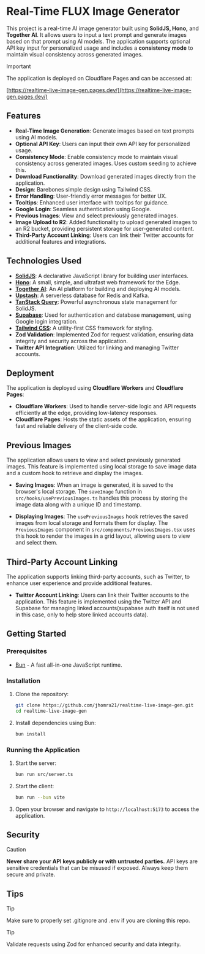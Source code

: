 # Real-Time FLUX Image Generator

This project is a real-time AI image generator built using **SolidJS, Hono,** and **Together AI**. It allows users to input a text prompt and generate images based on that prompt using AI models. The application supports optional API key input for personalized usage and includes a **consistency mode** to maintain visual consistency across generated images.

> [!IMPORTANT]
> The application is deployed on Cloudflare Pages and can be accessed at:
>
>    [https://realtime-live-image-gen.pages.dev/](https://realtime-live-image-gen.pages.dev/)



## Features

- **Real-Time Image Generation**: Generate images based on text prompts using AI models.
- **Optional API Key**: Users can input their own API key for personalized usage.
- **Consistency Mode**: Enable consistency mode to maintain visual consistency across generated images. Uses custom seeding to achieve this.
- **Download Functionality**: Download generated images directly from the application.
- **Design**: Barebones simple design using Tailwind CSS.
- **Error Handling**: User-friendly error messages for better UX.
- **Tooltips**: Enhanced user interface with tooltips for guidance.
- **Google Login**: Seamless authentication using Google.
- **Previous Images**: View and select previously generated images.
- **Image Upload to R2**: Added functionality to upload generated images to an R2 bucket, providing persistent storage for user-generated content.
- **Third-Party Account Linking**: Users can link their Twitter accounts for additional features and integrations.

## Technologies Used

- **[SolidJS](https://docs.solidjs.com/)**: A declarative JavaScript library for building user interfaces.
- **[Hono](https://hono.dev/docs/)**: A small, simple, and ultrafast web framework for the Edge.
- **[Together AI](https://docs.together.ai/docs/introduction)**: An AI platform for building and deploying AI models.
- **[Upstash](https://upstash.com/docs/introduction)**: A serverless database for Redis and Kafka.
- **[TanStack Query](https://tanstack.com/query/latest/docs/framework/solid/overview)**: Powerful asynchronous state management for SolidJS.
- **[Supabase](https://supabase.com/docs/guides/getting-started/quickstarts/solidjs)**: Used for authentication and database management, using Google login integration.
- **[Tailwind CSS](https://tailwindcss.com/)**: A utility-first CSS framework for styling.
- **Zod Validation**: Implemented Zod for request validation, ensuring data integrity and security across the application.
- **Twitter API Integration**: Utilized for linking and managing Twitter accounts.

## Deployment

The application is deployed using **Cloudflare Workers** and **Cloudflare Pages**:

- **Cloudflare Workers**: Used to handle server-side logic and API requests efficiently at the edge, providing low-latency responses.
- **Cloudflare Pages**: Hosts the static assets of the application, ensuring fast and reliable delivery of the client-side code.

## Previous Images

The application allows users to view and select previously generated images. This feature is implemented using local storage to save image data and a custom hook to retrieve and display the images.

- **Saving Images**: When an image is generated, it is saved to the browser's local storage. The `saveImage` function in `src/hooks/usePreviousImages.ts` handles this process by storing the image data along with a unique ID and timestamp.
  
- **Displaying Images**: The `usePreviousImages` hook retrieves the saved images from local storage and formats them for display. The `PreviousImages` component in `src/components/PreviousImages.tsx` uses this hook to render the images in a grid layout, allowing users to view and select them.

## Third-Party Account Linking

The application supports linking third-party accounts, such as Twitter, to enhance user experience and provide additional features.

- **Twitter Account Linking**: Users can link their Twitter accounts to the application. This feature is implemented using the Twitter API and Supabase for managing linked accounts(supabase auth itself is not used in this case, only to help store linked accounts data).

## Getting Started

### Prerequisites

- [Bun](https://bun.sh) - A fast all-in-one JavaScript runtime.

### Installation

1. Clone the repository:

   ```bash
   git clone https://github.com/jhomra21/realtime-live-image-gen.git
   cd realtime-live-image-gen
   ```

2. Install dependencies using Bun:

   ```bash
   bun install
   ```

### Running the Application

1. Start the server:

   ```bash
   bun run src/server.ts
   ```

2. Start the client:

   ```bash
   bun run --bun vite
   ```

3. Open your browser and navigate to `http://localhost:5173` to access the application.

## Security

> [!CAUTION]
> **Never share your API keys publicly or with untrusted parties.** API keys are sensitive credentials that can be misused if exposed. 
> Always keep them secure and private.

## Tips

> [!TIP]
> Make sure to properly set .gitignore and .env if you are cloning this repo.

> [!TIP]
> Validate requests using Zod for enhanced security and data integrity.
